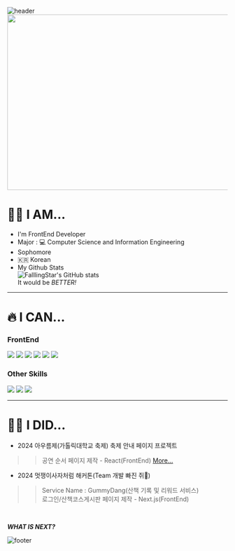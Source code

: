 ![header](https://capsule-render.vercel.app/api?type=waving&color=6A0888&height=225&section=header&text=SPACE%20of%20FalllingStar&animation=twinkling&fontSize=60&fontColor=FFFFFF)
<img src="https://github.com/user-attachments/assets/440792eb-9934-4a65-a139-f5e820b1f68a" width="900" height="400"/>

<!-- -->
# 🙋‍♂️ I AM...
- I'm FrontEnd Developer
- Major : 💻 Computer Science and Information Engineering
- Sophomore
- 🇰🇷 Korean
- My Github Stats
  <br>
  ![FalllingStar's GitHub stats](https://github-readme-stats.vercel.app/api?username=FalllingStar&show_icons=true&theme=radical)
  <br> It would be *BETTER!*
  
---
# 🔥 I CAN...
### FrontEnd
<a href="링크"><img src="https://img.shields.io/badge/HTML5-E34F26?style=flat-square&logo=HTML5&logoColor=white"/></a>
<a href="링크"><img src="https://img.shields.io/badge/CSS3-1572B6?style=flat-square&logo=CSS3&logoColor=white"/></a>
<a href="링크"><img src="https://img.shields.io/badge/JavaScript-F7DF1E?style=flat-square&logo=JavaScript&logoColor=black"/></a>
<a href="링크"><img src="https://img.shields.io/badge/React-61DAF8?style=flat-square&logo=React&logoColor=white"/></a>
<a href="링크"><img src="https://img.shields.io/badge/Next.js-000000?style=flat-square&logo=Next.js&logoColor=yellow"/></a>
<a href="링크"><img src="https://img.shields.io/badge/Git-F05032?style=flat-square&logo=Git&logoColor=white"/></a>
### Other Skills
<a href="링크"><img src="https://img.shields.io/badge/C-A8B9CC?style=flat-square&logo=C&logoColor=white"/></a>
<a href="링크"><img src="https://img.shields.io/badge/Python-3776AB?style=flat-square&logo=Python&logoColor=yellow"/></a>
<a href="링크"><img src="https://img.shields.io/badge/java-007396?style=flat-square&logo=java&logoColor=white"/></a>

---
# 🤸‍♂️ I DID...
- 2024 아우름제(가톨릭대학교 축제) 축제 안내 페이지 프로젝트
>>공연 순서 페이지 제작 - React(FrontEnd)
>><a href=https://github.com/likelion-cuk-festival2024/front>More...</a>

- 2024 멋쟁이사자처럼 해커톤(Team 개발 빠진 쥐🐀)
>>Service Name : GummyDang(산책 기록 및 리워드 서비스)<br>
>>로그인/산책코스게시판 페이지 제작 - Next.js(FrontEnd)
<br>

_**WHAT IS NEXT?**_

![footer](https://capsule-render.vercel.app/api?type=rect&color=FFFFFF&section=footer&height=300&text=Fortis%20Fortuna%20Adiuvat&desc=행운의%20여신은%20용감한%20자를%20돕는다.&descAlign=73&fontSize=65&descSize=20&fontColor=BDBDBD)
